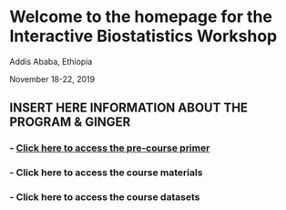 # Welcome to the homepage for the Interactive Biostatistics Workshop

Addis Ababa, Ethiopia

November 18-22, 2019


INSERT HERE INFORMATION ABOUT THE PROGRAM & GINGER
----------------------------------------------------------------------------------------------------------------------------


### - [Click here to access the pre-course primer](https://github.com/GINGER-HSPH/AAU-Training-2019/blob/master/coursematerials.md) 

### - Click here to access the course materials

### - Click here to access the course datasets

